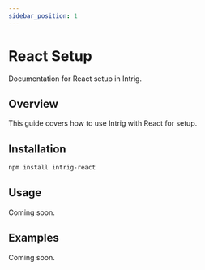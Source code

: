 ```yaml
---
sidebar_position: 1
---
```


# React Setup

Documentation for React setup in Intrig.

## Overview

This guide covers how to use Intrig with React for setup.

## Installation

```bash
npm install intrig-react
```

## Usage

Coming soon.

## Examples

Coming soon.
